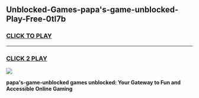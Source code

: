 
## Unblocked-Games-papa's-game-unblocked-Play-Free-0tl7b
<h3>
<a href="https://premium76.site?title=papa's-game-unblocked&ref=10A">CLICK TO PLAY</a></h3>
<hr>

<h3>
<a href="https://premium76.site?title=papa's-game-unblocked&ref=10A">CLICK 2 PLAY</a>
  
</h3>

<a href="https://premium76.site?title=papa's-game-unblocked&ref=10A"><img src="https://clearcache.store/games.png"></a>


**papa's-game-unblocked games unblocked: Your Gateway to Fun and Accessible Online Gaming**
